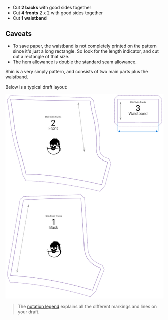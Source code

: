 - Cut **2 backs** with good sides together
- Cut **4 fronts** 2 x 2 with good sides together
- Cut **1 waistband**

## Caveats
- To save paper, the waistband is not completely printed on the pattern since it's just a long rectangle. So look for the length indicator, and cut out a rectangle of that size.
- The hem allowance is double the standard seam allowance.

Shin is a very simply pattern, and consists of two main parts plus the waistband.

Below is a typical draft layout:

![A typical Shin draft](layout.svg)

> The [notation legend](/docs/about/patterns/notation/) explains all the different markings and lines on your draft.